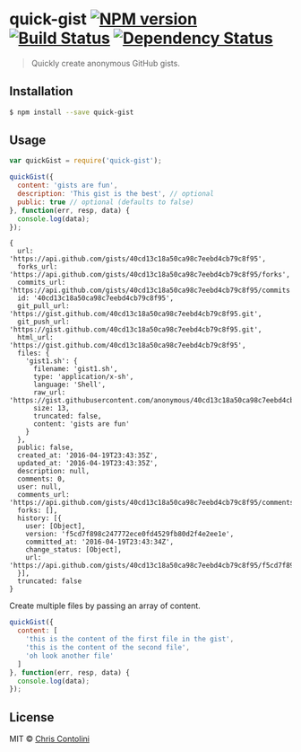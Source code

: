 # quick-gist [![NPM version][npm-image]][npm-url] [![Build Status][travis-image]][travis-url] [![Dependency Status][daviddm-image]][daviddm-url]
> Quickly create anonymous GitHub gists.

## Installation

```sh
$ npm install --save quick-gist
```

## Usage

```js
var quickGist = require('quick-gist');

quickGist({
  content: 'gists are fun',
  description: 'This gist is the best', // optional
  public: true // optional (defaults to false)
}, function(err, resp, data) {
  console.log(data);
});
```

```
{
  url: 'https://api.github.com/gists/40cd13c18a50ca98c7eebd4cb79c8f95',
  forks_url: 'https://api.github.com/gists/40cd13c18a50ca98c7eebd4cb79c8f95/forks',
  commits_url: 'https://api.github.com/gists/40cd13c18a50ca98c7eebd4cb79c8f95/commits',
  id: '40cd13c18a50ca98c7eebd4cb79c8f95',
  git_pull_url: 'https://gist.github.com/40cd13c18a50ca98c7eebd4cb79c8f95.git',
  git_push_url: 'https://gist.github.com/40cd13c18a50ca98c7eebd4cb79c8f95.git',
  html_url: 'https://gist.github.com/40cd13c18a50ca98c7eebd4cb79c8f95',
  files: {
    'gist1.sh': {
      filename: 'gist1.sh',
      type: 'application/x-sh',
      language: 'Shell',
      raw_url: 'https://gist.githubusercontent.com/anonymous/40cd13c18a50ca98c7eebd4cb79c8f95/raw/2184df76232990bbc11109133d8a2b05715eb683/gist1.sh',
      size: 13,
      truncated: false,
      content: 'gists are fun'
    }
  },
  public: false,
  created_at: '2016-04-19T23:43:35Z',
  updated_at: '2016-04-19T23:43:35Z',
  description: null,
  comments: 0,
  user: null,
  comments_url: 'https://api.github.com/gists/40cd13c18a50ca98c7eebd4cb79c8f95/comments',
  forks: [],
  history: [{
    user: [Object],
    version: 'f5cd7f898c247772ece0fd4529fb80d2f4e2ee1e',
    committed_at: '2016-04-19T23:43:34Z',
    change_status: [Object],
    url: 'https://api.github.com/gists/40cd13c18a50ca98c7eebd4cb79c8f95/f5cd7f898c247772ece0fd4529fb80d2f4e2ee1e'
  }],
  truncated: false
}
```

Create multiple files by passing an array of content.

```js
quickGist({
  content: [
    'this is the content of the first file in the gist',
    'this is the content of the second file',
    'oh look another file'
  ]
}, function(err, resp, data) {
  console.log(data);
});
```

## License

MIT © [Chris Contolini](https://contolini.com)


[npm-image]: https://badge.fury.io/js/quick-gist.svg
[npm-url]: https://npmjs.org/package/quick-gist
[travis-image]: https://travis-ci.org/contolini/quick-gist.svg?branch=master
[travis-url]: https://travis-ci.org/contolini/quick-gist
[daviddm-image]: https://david-dm.org/contolini/quick-gist.svg?theme=shields.io
[daviddm-url]: https://david-dm.org/contolini/quick-gist
